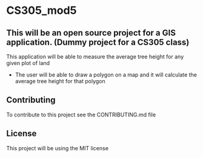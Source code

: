 # CS305_mod5

## This will be an open source project for a GIS application. (Dummy project for a CS305 class)

This application will be able to measure the average tree height for any given plot of land
- The user will be able to draw a polygon on a map and it will calculate the average tree height for that polygon

## Contributing
To contribute to this project see the CONTRIBUTING.md file

## License
This project will be using the MIT license
